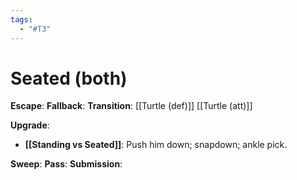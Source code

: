 ```yaml
---
tags:
  - "#T3"
---
```


# Seated (both)

**Escape**:
**Fallback**:
**Transition**:
[[Turtle (def)]]
[[Turtle (att)]]

**Upgrade**:
- **[[Standing vs Seated]]**: Push him down; snapdown; ankle pick.

**Sweep**:
**Pass**:
**Submission**:

